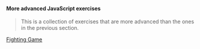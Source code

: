 #### More advanced JavaScript exercises
> This is a collection of exercises that are more advanced than the ones in the previous section.

[Fighting Game]()